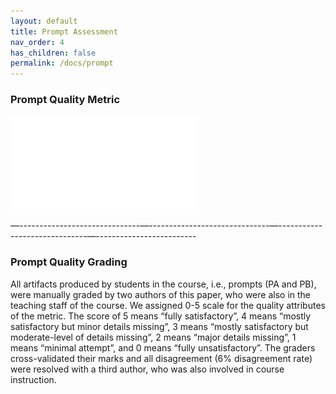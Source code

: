 ```yaml
---
layout: default
title: Prompt Assessment
nav_order: 4
has_children: false
permalink: /docs/prompt
---
```

### Prompt Quality Metric
![](./img/promptQuality.pdf)

—------------------------------—------------------------------—------------------------------—-------------------------
### Prompt Quality Grading 
All artifacts produced by students in the course, i.e., prompts (PA and PB), were manually graded by two authors of this paper, who were also in the teaching staff of the course. We assigned 0-5 scale for the quality attributes of the metric. The score of 5 means “fully satisfactory”, 4 means “mostly satisfactory but minor details missing”, 3 means “mostly satisfactory but moderate-level of details missing”, 2 means “major details missing”, 1 means “minimal attempt”, and 0 means “fully unsatisfactory”. The graders cross-validated their marks and all disagreement (6% disagreement rate) were resolved with a third author, who was also involved in course instruction.